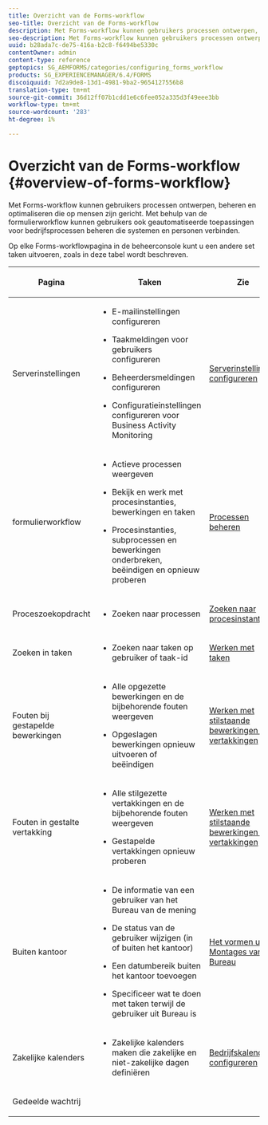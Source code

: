 ```yaml
---
title: Overzicht van de Forms-workflow
seo-title: Overzicht van de Forms-workflow
description: Met Forms-workflow kunnen gebruikers processen ontwerpen, beheren en optimaliseren die op mensen zijn gericht. Met behulp van de formulierworkflow kunnen gebruikers ook geautomatiseerde toepassingen voor bedrijfsprocessen beheren die systemen en personen verbinden.
seo-description: Met Forms-workflow kunnen gebruikers processen ontwerpen, beheren en optimaliseren die op mensen zijn gericht. Met behulp van de formulierworkflow kunnen gebruikers ook geautomatiseerde toepassingen voor bedrijfsprocessen beheren die systemen en personen verbinden.
uuid: b28ada7c-de75-416a-b2c8-f6494be5330c
contentOwner: admin
content-type: reference
geptopics: SG_AEMFORMS/categories/configuring_forms_workflow
products: SG_EXPERIENCEMANAGER/6.4/FORMS
discoiquuid: 7d2a9de8-13d1-4981-9ba2-9654127556b8
translation-type: tm+mt
source-git-commit: 36d12ff07b1cdd1e6c6fee052a335d3f49eee3bb
workflow-type: tm+mt
source-wordcount: '283'
ht-degree: 1%

---
```



# Overzicht van de Forms-workflow {#overview-of-forms-workflow}

Met Forms-workflow kunnen gebruikers processen ontwerpen, beheren en optimaliseren die op mensen zijn gericht. Met behulp van de formulierworkflow kunnen gebruikers ook geautomatiseerde toepassingen voor bedrijfsprocessen beheren die systemen en personen verbinden.

Op elke Forms-workflowpagina in de beheerconsole kunt u een andere set taken uitvoeren, zoals in deze tabel wordt beschreven.

<table>
 <thead>
  <tr>
   <th><p>Pagina</p></th> 
   <th><p>Taken</p></th> 
   <th><p>Zie</p></th> 
  </tr> 
 </thead> 
 <tbody>
  <tr>
   <td><p>Serverinstellingen</p></td> 
   <td>
    <ul>
     <li><p>E-mailinstellingen configureren</p></li>
     <li><p>Taakmeldingen voor gebruikers configureren</p></li>
     <li><p>Beheerdersmeldingen configureren</p></li>
     <li><p>Configuratieinstellingen configureren voor Business Activity Monitoring </p></li>
    </ul></td> 
   <td><p><a href="/help/forms/using/admin-help/configuring-server-settings.md#configuring-server-settings">Serverinstellingen configureren</a></p></td> 
  </tr> 
  <tr>
   <td><p>formulierworkflow</p></td> 
   <td>
    <ul>
     <li><p>Actieve processen weergeven</p></li>
     <li><p>Bekijk en werk met procesinstanties, bewerkingen en taken</p></li>
     <li><p>Procesinstanties, subprocessen en bewerkingen onderbreken, beëindigen en opnieuw proberen</p></li>
    </ul></td> 
   <td><p><a href="/help/forms/using/admin-help/processes.md#managing-processes">Processen beheren</a></p></td> 
  </tr> 
  <tr>
   <td><p>Proceszoekopdracht</p></td> 
   <td>
    <ul>
     <li><p>Zoeken naar processen</p></li>
    </ul></td> 
   <td><p><a href="/help/forms/using/admin-help/searching-process-instances.md#searching-for-process-instances">Zoeken naar procesinstanties</a></p></td> 
  </tr> 
  <tr>
   <td><p>Zoeken in taken</p></td> 
   <td>
    <ul>
     <li><p>Zoeken naar taken op gebruiker of taak-id</p></li>
    </ul></td> 
   <td><p><a href="/help/forms/using/admin-help/tasks.md#working-with-tasks">Werken met taken</a></p></td> 
  </tr> 
  <tr>
   <td><p>Fouten bij gestapelde bewerkingen</p></td> 
   <td>
    <ul>
     <li><p>Alle opgezette bewerkingen en de bijbehorende fouten weergeven</p></li>
     <li><p>Opgeslagen bewerkingen opnieuw uitvoeren of beëindigen</p></li>
    </ul></td> 
   <td><p><a href="/help/forms/using/admin-help/stalled-operations-branches.md#working-with-stalled-operations-and-branches">Werken met stilstaande bewerkingen en vertakkingen</a></p></td> 
  </tr> 
  <tr>
   <td><p>Fouten in gestalte vertakking</p></td> 
   <td>
    <ul>
     <li><p>Alle stilgezette vertakkingen en de bijbehorende fouten weergeven</p></li>
     <li><p>Gestapelde vertakkingen opnieuw proberen</p></li>
    </ul></td> 
   <td><p><a href="/help/forms/using/admin-help/stalled-operations-branches.md#working-with-stalled-operations-and-branches">Werken met stilstaande bewerkingen en vertakkingen</a></p></td> 
  </tr> 
  <tr>
   <td><p>Buiten kantoor</p></td> 
   <td>
    <ul>
     <li><p>De informatie van een gebruiker van het Bureau van de mening</p></li>
     <li><p>De status van de gebruiker wijzigen (in of buiten het kantoor)</p></li>
     <li><p>Een datumbereik buiten het kantoor toevoegen </p></li>
     <li><p>Specificeer wat te doen met taken terwijl de gebruiker uit Bureau is</p></li>
    </ul></td> 
   <td><p><a href="/help/forms/using/admin-help/configuring-out-office-settings.md#configuring-out-of-office-settings">Het vormen uit de Montages van het Bureau</a></p></td> 
  </tr> 
  <tr>
   <td><p>Zakelijke kalenders</p></td> 
   <td>
    <ul>
     <li><p>Zakelijke kalenders maken die zakelijke en niet-zakelijke dagen definiëren</p></li>
    </ul></td> 
   <td><p><a href="/help/forms/using/admin-help/configuring-business-calendars.md#configuring-business-calendars">Bedrijfskalenders configureren</a></p></td> 
  </tr> 
  <tr>
   <td><p>Gedeelde wachtrij</p></td> 
   <td><p></p></td> 
   <td><p></p></td> 
  </tr> 
 </tbody> 
</table>

